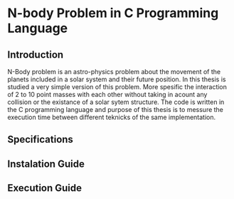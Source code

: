 # N-body Problem in C Programming Language

## Introduction
N-Body problem is an astro-physics problem about the movement of the planets included in a solar system and their future position. In this thesis is studied
a very simple version of this problem. More spesific the interaction of 2 to 10 point masses with each other without taking in acount any collision or 
the existance of a solar sytem structure. The code is written in the C programming language and purpose of this thesis is to messure the execution time
between different teknicks of the same implementation.

## Specifications

## Instalation Guide

## Execution Guide

